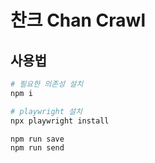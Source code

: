 # 찬크 Chan Crawl

## 사용법

```sh
# 필요한 의존성 설치
npm i
```

```sh
# playwright 설치
npx playwright install
```

```sh
npm run save
npm run send
```
